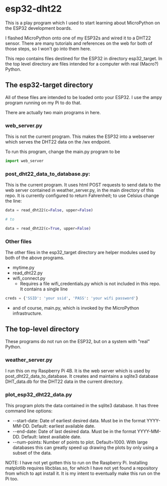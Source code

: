 # esp32-dht22
This is a play program which I used to start learning about MicroPython on the
ESP32 development boards.

I flashed MicroPython onto one of my ESP32s and wired it to a DHT22 sensor. 
There are many tutorials and references on the web for both of those steps, 
so I won't go into them here.

This repo contains files destined for the ESP32 in directory esp32_target.
In the top level directory are files intended for
a computer with real (Macro?) Python.

## The esp32-target directory
All of these files are intended to be loaded onto your ESP32.  I use the ampy 
program running on my Pi to do that.

There are actually two main programs in here.
### web_server.py
This is not the current program.  This makes the ESP32 into a webserver which
serves the DHT22 data on the /wx endpoint. 

To run this program, change the main.py program to be
```python
import web_server
```
  
### post_dht22_data_to_database.py:
This is the current program. It uses html POST requests to send data to the 
web server contained in weather_server.py, in the main directory of this 
repo.  It is currently configured to return Fahrenheit; to use Celsius
change the line:
```python
data = read_dht22(c=False, upper=False)

# to

data = read_dht22(c=True, upper=False)
```

### Other files
The other files in the esp32_target directory are helper modules used by
both of the above programs.
* mytime.py
* read_dht22.py
* wifi_connect.py
  * Requires a file wifi_credentials.py which is not included in this repo.
  It contains a single line
```python
creds = {'SSID': 'your ssid', 'PASS': 'your wifi password'}
```
* and of course, main.py, which is invoked by the MicroPython infrastructure.

## The top-level directory
These programs do not run on the ESP32, but on a system with "real" Python.

### weather_server.py
I run this on my Raspberry Pi 4B. It is the web server which is used by
post_dht22_data_to_database.  It creates and maintains a sqlite3 database
DHT_data.db for the DHT22 data in the current directory.

### plot_esp32_dht22_data.py
This program plots the data contained in the sqlite3 database.
It has three command line options:
* --start-date: Date of earliest desired data. Must be in the format 
YYYY-MM-DD. Default: earliest available date.
* --end-date: Date of last desired data. Must be in the format YYYY-MM-DD.
Default: latest available date.
* --num-points: Number of points to plot. Default=1000. With large databases
this can greatly speed up drawing the plots by only using a subset of the 
data.

NOTE: I have not yet gotten this to run on the Raspberry Pi. Installing 
matplotlib requires libcblas.so, for which I have not yet found a repository
from which to apt install it.  It is my intent to eventually make this run on 
the Pi too.